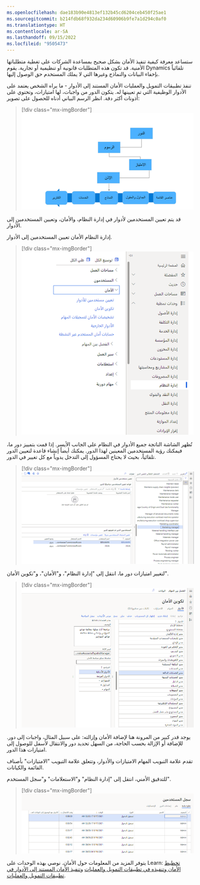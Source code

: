 ```yaml
---
ms.openlocfilehash: dae183b90e4813ef132b45cd6204ceb450f25ae1
ms.sourcegitcommit: b214fdb68f932da234d60906b9fe7a1d294c0af0
ms.translationtype: HT
ms.contentlocale: ar-SA
ms.lasthandoff: 09/15/2022
ms.locfileid: "9505473"
---
```

ستساعد معرفة كيفية تنفيذ الأمان بشكل صحيح بمساعدة الشركات على تغطية متطلباتها الأمنية. قد تكون هذه المتطلبات قانونية أو تنظيمية أو تجارية. يقوم Dynamics تلقائياً بإخفاء البيانات والنماذج وغيرها التي لا يملك المستخدم حق الوصول إليها.

تنفذ تطبيقات التمويل والعمليات الأمان المستند إلى الأدوار - ما يراه الشخص يعتمد على الأدوار الوظيفية التي تم تعيينها له. يتكون الدور من واجبات، لها امتيازات، وتحتوي على أذونات أكثر دقة.
انظر الرسم البياني أدناه للحصول على تصوير:

> [!div class="mx-imgBorder"]
> ![الأدوار والواجبات والامتيازات والأذونات (أصناف القائمة والجداول والحقول والنماذج والخدمات والتقارير)](../media/m3-l3-p1.png)

قد يتم تعيين المستخدمين لأدوار في إدارة النظام، والأمان، وتعيين المستخدمين إلى الأدوار.

إدارة النظام الأمان تعيين المستخدمين إلى الأدوار.

> [!div class="mx-imgBorder"]
> ![إدارة النظام الأمان تعيين المستخدمين إلى الأدوار.](../media/m3-l3-p2.png)

تُظهر الشاشة الناتجة جميع الأدوار في النظام على الجانب الأيسر. إذا قمت بتمييز دور ما، فيمكنك رؤية المستخدمين المعينين لهذا الدور. يمكنك أيضاً إنشاء قاعدة لتعيين الدور تلقائياً، بحيث لا يحتاج المسؤول إلى التدخل يدوياً مع كل تغيير في الدور.

> [!div class="mx-imgBorder"]
> ![تعيين المستخدمين لشاشة الأدوار](../media/m3-l3-p3.png)

لتغيير امتيازات دور ما، انتقل إلى "إدارة النظام"، و"الأمان"، و"تكوين الأمان".

> [!div class="mx-imgBorder"]
> ![شاشة تكوين الأمان](../media/m3-l3-p4.png)

يوجد قدر كبير من المرونة هنا لإضافة الأمان وإزالته: على سبيل المثال، واجبات إلى دور. للإضافة أو الإزالة بحسب الحاجة، من السهل تحديد دور والانتقال لأسفل للوصول إلى امتيازات هذا الدور.

تقدم علامة التبويب المهام الامتيازات والأدوار، وتتعلق علامة التبويب "الامتيازات" بأصناف القائمة والكيانات.

للتدقيق الأمني، انتقل إلى "إدارة النظام" و"الاستعلامات" و"سجل المستخدم".

> [!div class="mx-imgBorder"]
> ![نموذج سجل المستخدم](../media/m3-l3-p5.png)

يتوفر المزيد من المعلومات حول الأمان. نوصي بهذه الوحدات على Learn: [تخطيط الأمان وتنفيذه في تطبيقات التمويل والعمليات](/training/modules/plan-implement-security-finance-operations/) و[تنفيذ الأمان المستند إلى الأدوار في تطبيقات التمويل والعمليات](/training/modules/role-security-finance-operations/).
